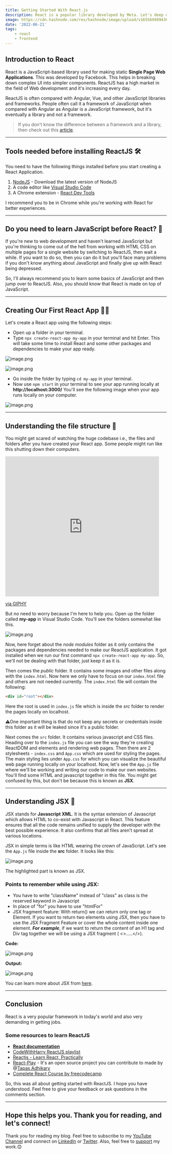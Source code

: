 ```yaml
---
title: Getting Started With React.js
description: React is a popular library developed by Meta. Let's deep dive into its basics and get started...
image: https://cdn.hashnode.com/res/hashnode/image/upload/v1655694894367/Stfc_G8Yo.png
date: '2022-06-21'
tags: 
    - react
    - frontend
---
```


## Introduction to React
React is a JavaScript-based library used for making static **Single Page Web Applications**. This was developed by Facebook. This helps in breaking down complex UI into simpler components. ReactJS has a high market in the field of Web development and it's increasing every day.

ReactJS is often compared with Angular, Vue, and other JavaScript libraries and frameworks. People often call it a framework of JavaScript when compared with Angular as Angular is a JavaScript framework, but it's eventually a library and not a framework.

> If you don't know the difference between a framework and a library, then check out this [article](https://susmitadey.hashnode.dev/difference-between-a-framework-and-a-library).

---

## Tools needed before installing ReactJS 🛠
You need to have the following things installed before you start creating a React Application.
1. [NodeJS](https://nodejs.org/en/) - Download the latest version of NodeJS
2. A code editor like [Visual Studio Code](https://code.visualstudio.com/)
3. A Chrome extension - [React Dev Tools](https://chrome.google.com/webstore/detail/react-developer-tools/fmkadmapgofadopljbjfkapdkoienihi?hl=en)

I recommend you to be in Chrome while you're working with React for better experiences.

---

## Do you need to learn JavaScript before React? 🤔
If you're new to web development and haven't learned JavaScript but you're thinking to come out of the hell from working with HTML CSS on multiple pages for a single website by switching to ReactJS, then wait a while. If you want to do so, then you can do it but you'll face many problems if you don't know anything about JavaScript and finally give up with React being depressed.

So, I'll always recommend you to learn some basics of JavaScript and then jump over to ReactJS. Also, you should know that React is made on top of JavaScript.

---

## Creating Our First React App 👩‍💻
Let's create a React app using the following steps:
- Open up a folder in your terminal.
- Type `npx create-react-app my-app` in your terminal and hit Enter. This will take some time to install React and some other packages and dependencies to make your app ready.

![image.png](https://cdn.hashnode.com/res/hashnode/image/upload/v1655705636238/gVQOwkj8i.png )

![image.png](https://cdn.hashnode.com/res/hashnode/image/upload/v1655706219994/UwpeRC-gQ.png )

- Go inside the folder by typing `cd my-app` in your terminal.
- Now use `npm start` in your terminal to see your app running locally at **http://localhost:3000/**
You'll see the following image when your app runs locally on your computer.

![image.png](https://cdn.hashnode.com/res/hashnode/image/upload/v1655706393907/HX-QBTu0h.png )

---

## Understanding the file structure 📂
You might get scared of watching the huge codebase i.e., the files and folders after you have created your React app. Some people might run like this shutting down their computers.

<iframe src="https://giphy.com/embed/12RfP2odT4hEOI" width="480" height="437" frameBorder="0" className="giphy-embed" allowFullScreen></iframe><p><a href="https://giphy.com/gifs/scared-boy-meets-world-12RfP2odT4hEOI">via GIPHY</a></p>

But no need to worry because I'm here to help you. Open up the folder called **my-app** in Visual Studio Code. You'll see the folders somewhat like this.

![image.png](https://cdn.hashnode.com/res/hashnode/image/upload/v1655706519608/6LL25uR3b.png )

Now, here forget about the *node modules* folder as it only contains the packages and dependencies needed to make our ReactJS application. It got installed when we run our first command `npx create-react-app my-app`. So, we'll not be dealing with that folder, just keep it as it is.

Then comes the *public* folder. It contains some images and other files along with the `index.html`. Now here we only have to focus on our `index.html` file and others are not needed currently. The `index.html` file will contain the following:
```html
<div id="root"></div>
```
Here the root is used in `index.js` file which is inside the *src* folder to render the pages locally on localhost.

⚠One important thing is that do not keep any secrets or credentials inside this folder as it will be leaked since it's a public folder.

Next comes the `src` folder. It contains various javascript and CSS files. Heading over to the `index.js` file you can see the way they're creating ReactDOM and elements and rendering web pages. Then there are 2 stylesheets - `index.css` and `App.css` which are used for styling the pages. The main styling lies under `App.css` for which you can visualize the beautiful web page running locally on your localhost. Now, let's see the `App.js` file where we'll be working and writing our code to make our own websites. You'll find some HTML and javascript together in this file. You might get confused by this, but don't be because this is known as **JSX**.

---

## Understanding JSX 🔎
JSX stands for **Javascript XML**. It is the syntax extension of Javascript which allows HTML to co-exist with Javascript in React. This feature ensures that all the code remains unified to supply the developer with the best possible experience. It also confirms that all files aren’t spread at various locations.

JSX in simple terms is like HTML wearing the crown of JavaScript. Let's see the `App.js` file inside the **src** folder. It looks like this:

![image.png](https://cdn.hashnode.com/res/hashnode/image/upload/v1655707631168/8TbvgGrg6.png )

The highlighted part is known as JSX.

### Points to remember while using JSX:
- You have to write "className" instead of "class" as class is the reserved keyword in Javascript
- In place of "for" you have to use "htmlFor" 
- JSX fragment feature:
With return() we can return only one tag or Element. If you want to return two elements using JSX, then you have to use the JSX Fragment Feature or cover the whole content inside one element. ***For example***, if we want to return the content of an H1 tag and Div tag together we will be using a JSX fragment ( <>.....</>).

**Code:**

![image.png](https://cdn.hashnode.com/res/hashnode/image/upload/v1655708224938/6ebTt3JL5.png )

**Output:**

![image.png](https://cdn.hashnode.com/res/hashnode/image/upload/v1655708281863/DVTWKpnU1.png )

You can learn more about JSX from [here](https://reactjs.org/docs/introducing-jsx.html).

---

## Conclusion
React is a very popular framework in today's world and also very demanding in getting jobs. 

### Some resources to learn ReactJS
- [**React documentation**](https://reactjs.org/docs/getting-started.html)
- [CodeWithHarry ReactJS playlist](https://www.youtube.com/playlist?list=PLu0W_9lII9agx66oZnT6IyhcMIbUMNMdt)
- [Reactjs - Learn React, Practically](https://www.youtube.com/playlist?list=PLIJrr73KDmRyrDnDFy-hHvQ24rRjz6e_J)
- [React-Play](https://reactplay.io/) - It's an open source project you can contribute to made by @[Tapas Adhikary](@atapas)
- [Complete React Course by freecodecamp](https://www.youtube.com/watch?v=bMknfKXIFA8)

So, this was all about getting started with ReactJS. I hope you have understood. Feel free to give your feedback or ask questions in the comments section.

---

## Hope this helps you. Thank you for reading, and let's connect!
Thank you for reading my blog. Feel free to subscribe to my [YouTube Channel](https://www.youtube.com/channel/UCsuzc8lqAbgUYo4yzpjtfSw) and connect on [LinkedIn](https://www.linkedin.com/in/susmita-dey-15a15a210/) or [Twitter](https://twitter.com/its_SusmitaDey).
Also, feel free to [support](https://www.buymeacoffee.com/susmitadey) my work.😊

